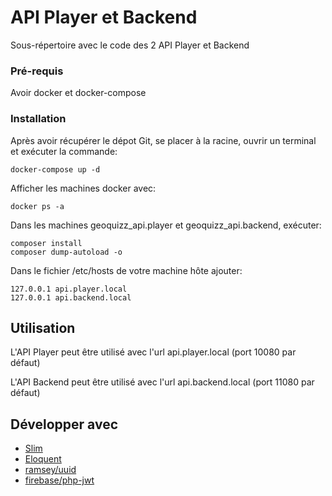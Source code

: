 # API Player et Backend

Sous-répertoire avec le code des 2 API Player et Backend

### Pré-requis

Avoir docker et docker-compose

### Installation

Après avoir récupérer le dépot Git, se placer à la racine, ouvrir un terminal et exécuter la commande: 
```
docker-compose up -d
```
Afficher les machines docker avec:
```
docker ps -a
```
Dans les machines geoquizz_api.player et geoquizz_api.backend, exécuter:
```
composer install
composer dump-autoload -o
```

Dans le fichier /etc/hosts de votre machine hôte ajouter:
```
127.0.0.1 api.player.local
127.0.0.1 api.backend.local
```

## Utilisation

L'API Player peut être utilisé avec l'url api.player.local (port 10080 par défaut)

L'API Backend peut être utilisé avec l'url api.backend.local (port 11080 par défaut)

## Développer avec

* [Slim](https://packagist.org/packages/slim/slim)
* [Eloquent](https://packagist.org/packages/illuminate/database)
* [ramsey/uuid](https://packagist.org/packages/ramsey/uuid)
* [firebase/php-jwt](https://packagist.org/packages/firebase/php-jwt)
